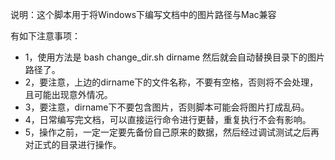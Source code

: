
说明：这个脚本用于将Windows下编写文档中的图片路径与Mac兼容

有如下注意事项：
- 1，使用方法是 bash change_dir.sh dirname 然后就会自动替换目录下的图片路径了。
- 2，要注意，上边的dirname下的文件名称，不要有空格，否则将不会处理，且可能出现意外情况。
- 3，要注意，dirname下不要包含图片，否则脚本可能会将图片打成乱码。
- 4，日常编写完文档，可以直接运行命令进行更替，重复执行不会有影响。
- 5，操作之前，一定一定要先备份自己原来的数据，然后经过调试测试之后再对正式的目录进行操作。